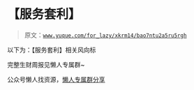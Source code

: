 # 【服务套利】

> 原文：[`www.yuque.com/for_lazy/xkrm14/bao7ntu2a5ru5rgh`](https://www.yuque.com/for_lazy/xkrm14/bao7ntu2a5ru5rgh)



<ne-text id="u95fc7945">以下为：【服务套利】相关风向标</ne-text>



<ne-text id="ud3b8dff1">完整生财周报见懒人专属群~</ne-text>



<ne-text id="u822b6297">公众号懒人找资源，</ne-text>[<ne-text id="u203a9f73">懒人专属群分享</ne-text>](https://lazybook.fun/#/blog/group)

